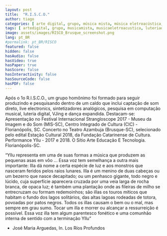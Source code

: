 ```yaml
---
layout: post
title:  "R.I.S.C.O."
author: tiago
categories: [ arte digital, grupo, música mista, música eletroacústica, luteria digital, multidisciplinar, florianopolis ]
tags: [ artedigital, grupo, musicamista, musicaeletroacustica, luteriadigital, multidisciplinar, florianopolis ]
image: assets/images/RISCO_Brusque_screenshot.png
lang: pt_BR
#permalink: pt_BR/RISCO
featured: false
hidden: false
hasAudio: false
hasVideo: true
hasPaper: true
hasScore: false
hasInteractivity: false
hasSourceCode: false
hasPDF: false
---
```


Após o 1o R.I.S.C.O., um grupo homônimo foi formado para seguir produzindo e pesquisando dentro de um caldo que inclui captação de som direto, live electronics, sintetizadores analógicos, pesquisa em computação musical, luteria digital, VJing e dança expandida. Destacam-se:
Apresentação no Festival Internacional Strangloscope 2017 - Museu da Imagem e do Som (MIS-SC), Centro Integrado de Cultura (CIC) - Florianópolis, SC.
Concerto no Teatro Azambuja (Brusque-SC), selecionado pelo edital Estação Cultural 2018, da Fundação Catarinense de Cultura.
Performance Yllu - 2017 e 2018. O Sítio Arte Educação E Tecnologia. Florianópolis-SC.

“Yllu representa em uma de suas formas a música que produzem as pequenas asas em vôo ... Essa voz tem semelhança a outra mais importante: Illa dá nome a certa espécie de luz e aos monstros que nasceram feridos pelos raios lunares. Illa é um menino de duas cabeças ou um bezerro que nasce decapitado; ou um penhasco gigante, todo negro e lúcido, cuja superfície aparecera cruzada por uma veia larga de rocha branca, de opaca luz; é também uma plantação onde as fileiras de milho se entrecruzam ou formam redemoinhos; são illas os touros míticos que habitam o fundo dos lagos solitários, das altas lagoas rodeadas de totora, povoadas por patos negros. Todos os illas causam o bem ou o mal, mas sempre em grau sumo. Tocar um illa e morrer ou alcançar a ressurreição é possível. Essa voz illa tem algum parentesco fonético e uma comunhão interna de sentido com a terminação Yllu”
- José Maria Arguedas, In. Los Ríos Profundos
